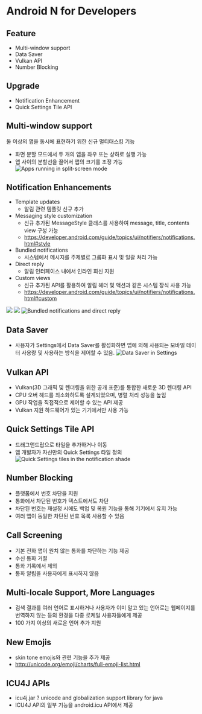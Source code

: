 # Android N for Developers

## Feature
  * Multi-window support
  * Data Saver
  * Vulkan API
  * Number Blocking

## Upgrade
  * Notification Enhancement
  * Quick Settings Tile API

## Multi-window support
둘 이상의 앱을 동시에 표현하기 위한 신규 멀티태스킹 기능
  * 화면 분할 모드에서 두 개의 앱을 좌우 또는 상하로 실행 가능
  * 앱 사이의 분할선을 끌어서 앱의 크기를 조정 가능
![Apps running in split-screen mode](https://developer.android.com/images/android-7.0/mw-splitscreen.png)


## Notification Enhancements
  * Template updates
    * 알림 관련 템플릿 신규 추가
  * Messaging style customization
    * 신규 추가된 MessageStyle 클래스를 사용하여 message, title, contents view 구성 가능
    * https://developer.android.com/guide/topics/ui/notifiers/notifications.html#style
  * Bundled notifications
    * 시스템에서 메시지를 주제별로 그룹화 표시 및 일괄 처리 가능
  * Direct reply
    * 알림 인터페이스 내에서 인라인 회신 지원
  * Custom views
    * 신규 추가된 API를 활용하여 알림 헤더 및 액션과 같은 시스템 장식 사용 가능
    * https://developer.android.com/guide/topics/ui/notifiers/notifications.html#custom

![](https://developer.android.com/images/android-7.0/notifications-1.png)
![](https://developer.android.com/images/android-7.0/notifications-2.png)
![Bundled notifications and direct reply](https://developer.android.com/images/android-7.0/notifications-3.png)


## Data Saver
  * 사용자가 Settings에서 Data Saver를 활성화하면 앱에 의해 사용되는 모바일 데이터 사용량 및 사용하는 방식을 제어할 수 있음.
![Data Saver in Settings](https://developer.android.com/images/android-7.0/datasaver.png)


## Vulkan API
  * Vulkan(3D 그래픽 및 렌더링을 위한 공개 표준)를 통합한 새로운 3D 렌더링 API
  * CPU 오버 헤드를 최소화하도록 설계되었으며, 병렬 처리 성능을 높임
  * GPU 작업을 직접적으로 제어할 수 있는 API 제공
  * Vulkan 지원 하드웨어가 있는 기기에서만 사용 가능


## Quick Settings Tile API
  * 드래그앤드랍으로 타일을 추가하거나 이동
  * 앱 개발자가 자신만의 Quick Settings 타일 정의
![Quick Settings tiles in the notification shade](https://developer.android.com/images/android-7.0/quicksettings.png)


## Number Blocking
  * 플랫폼에서 번호 차단을 지원
  * 통화에서 차단된 번호가 텍스트에서도 차단
  * 차단된 번호는 재설정 시에도 백업 및 복원 기능을 통해 기기에서 유지 가능
  * 여러 앱이 동일한 차단된 번호 목록 사용할 수 있음


## Call Screening
  * 기본 전화 앱이 원치 않는 통화를 차단하는 기능 제공
  * 수신 통화 거절
  * 통화 기록에서 제외
  * 통화 알림을 사용자에게 표시하지 않음


## Multi-locale Support, More Languages
  * 검색 결과를 여러 언어로 표시하거나 사용자가 이미 알고 있는 언어로는 웹페이지를 번역하지 않는 등의 환경을 다중 로케일 사용자들에게 제공
  * 100 가지 이상의 새로운 언어 추가 지원


## New Emojis
  * skin tone emojis와 관련 기능을 추가 제공
  * http://unicode.org/emoji/charts/full-emoji-list.html


## ICU4J APIs
  * icu4j.jar ? unicode and globalization support library for java
  * ICU4J API의 일부 기능을 android.icu API에서 제공
